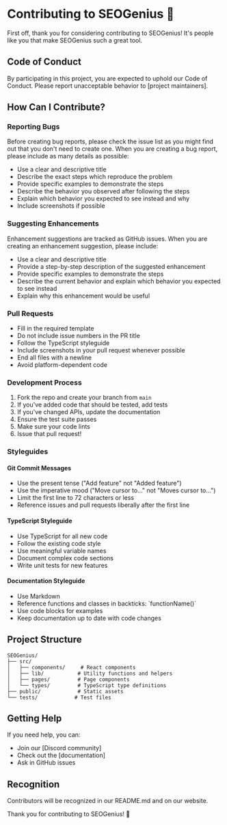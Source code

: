 # Contributing to SEOGenius 🚀

First off, thank you for considering contributing to SEOGenius! It's people like you that make SEOGenius such a great tool.

## Code of Conduct

By participating in this project, you are expected to uphold our Code of Conduct. Please report unacceptable behavior to [project maintainers].

## How Can I Contribute?

### Reporting Bugs

Before creating bug reports, please check the issue list as you might find out that you don't need to create one. When you are creating a bug report, please include as many details as possible:

* Use a clear and descriptive title
* Describe the exact steps which reproduce the problem
* Provide specific examples to demonstrate the steps
* Describe the behavior you observed after following the steps
* Explain which behavior you expected to see instead and why
* Include screenshots if possible

### Suggesting Enhancements

Enhancement suggestions are tracked as GitHub issues. When you are creating an enhancement suggestion, please include:

* Use a clear and descriptive title
* Provide a step-by-step description of the suggested enhancement
* Provide specific examples to demonstrate the steps
* Describe the current behavior and explain which behavior you expected to see instead
* Explain why this enhancement would be useful

### Pull Requests

* Fill in the required template
* Do not include issue numbers in the PR title
* Follow the TypeScript styleguide
* Include screenshots in your pull request whenever possible
* End all files with a newline
* Avoid platform-dependent code

### Development Process

1. Fork the repo and create your branch from `main`
2. If you've added code that should be tested, add tests
3. If you've changed APIs, update the documentation
4. Ensure the test suite passes
5. Make sure your code lints
6. Issue that pull request!

### Styleguides

#### Git Commit Messages

* Use the present tense ("Add feature" not "Added feature")
* Use the imperative mood ("Move cursor to..." not "Moves cursor to...")
* Limit the first line to 72 characters or less
* Reference issues and pull requests liberally after the first line

#### TypeScript Styleguide

* Use TypeScript for all new code
* Follow the existing code style
* Use meaningful variable names
* Document complex code sections
* Write unit tests for new features

#### Documentation Styleguide

* Use Markdown
* Reference functions and classes in backticks: \`functionName()\`
* Use code blocks for examples
* Keep documentation up to date with code changes

## Project Structure

```
SEOGenius/
├── src/
│   ├── components/     # React components
│   ├── lib/           # Utility functions and helpers
│   ├── pages/         # Page components
│   └── types/         # TypeScript type definitions
├── public/            # Static assets
└── tests/            # Test files
```

## Getting Help

If you need help, you can:
* Join our [Discord community]
* Check out the [documentation]
* Ask in GitHub issues

## Recognition

Contributors will be recognized in our README.md and on our website.

Thank you for contributing to SEOGenius! 🎉
